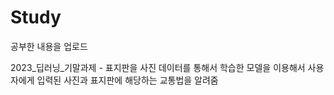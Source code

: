 # Study
공부한 내용을 업로드

2023_딥러닝_기말과제 - 표지판을 사진 데이터를 통해서 학습한 모델을 이용해서 사용자에게 입력된 사진과 표지판에 해당하는 교통법을 알려줌
